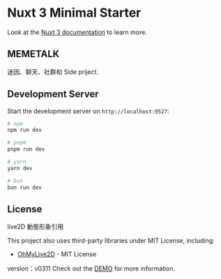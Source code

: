 # Nuxt 3 Minimal Starter

Look at the [Nuxt 3 documentation](https://nuxt.com/docs/getting-started/introduction) to learn more.

## MEMETALK

迷因、聊天、社群和 Side priject.

## Development Server

Start the development server on `http://localhost:9527`:

```bash
# npm
npm run dev

# pnpm
pnpm run dev

# yarn
yarn dev

# bun
bun run dev
```
## License
live2D 動態形象引用

This project also uses third-party libraries under MIT License, including:

- [OhMyLive2D](https://github.com/hacxy/l2d) - MIT License

version：v0311
Check out the [DEMO](https://live2d-two.vercel.app/) for more information.
